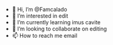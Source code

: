 - 👋 Hi, I’m @Famcalado
- 👀 I’m interested in edit
- 🌱 I’m currently learning imus cavite
- 💞️ I’m looking to collaborate on editing
- 📫 How to reach me email

<!---
Famcalado/Famcalado is a ✨ special ✨ repository because its `README.md` (this file) appears on your GitHub profile.
You can click the Preview link to take a look at your changes.
--->
